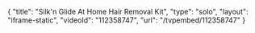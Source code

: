 {
    "title": "Silk'n Glide At Home Hair Removal Kit",
    "type": "solo",
    "layout": "iframe-static",
    "videoId": "112358747",
    "url": "\/tvpembed\/112358747"
}